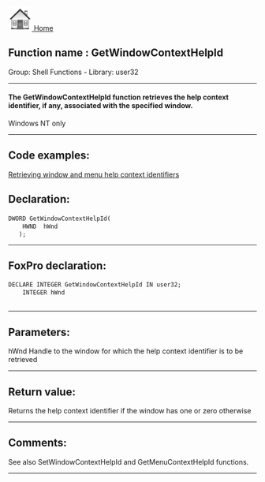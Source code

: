 [<img src="../../images/home.png"> Home ](https://github.com/VFPX/Win32API)  

## Function name : GetWindowContextHelpId
Group: Shell Functions - Library: user32    
***  


#### The GetWindowContextHelpId function retrieves the help context identifier, if any, associated with the specified window.

Windows NT only
***  


## Code examples:
[Retrieving window and menu help context identifiers](../../samples/sample_025.md)  

## Declaration:
```foxpro  
DWORD GetWindowContextHelpId(
    HWND  hWnd	
   );  
```  
***  


## FoxPro declaration:
```foxpro  
DECLARE INTEGER GetWindowContextHelpId IN user32;
	INTEGER hWnd
  
```  
***  


## Parameters:
hWnd
Handle to the window for which the help context identifier is to be retrieved  
***  


## Return value:
Returns the help context identifier if the window has one or zero otherwise  
***  


## Comments:
See also SetWindowContextHelpId and GetMenuContextHelpId functions.  
  
***  

